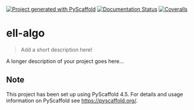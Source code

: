 <!-- These are examples of badges you might want to add to your README:
     please update the URLs accordingly

[![Built Status](https://api.cirrus-ci.com/github/<USER>/ell-algo.svg?branch=main)](https://cirrus-ci.com/github/<USER>/ell-algo)
[![ReadTheDocs](https://readthedocs.org/projects/ell-algo/badge/?version=latest)](https://ell-algo.readthedocs.io/en/stable/)
[![Coveralls](https://img.shields.io/coveralls/github/<USER>/ell-algo/main.svg)](https://coveralls.io/r/<USER>/ell-algo)
[![PyPI-Server](https://img.shields.io/pypi/v/ell-algo.svg)](https://pypi.org/project/ell-algo/)
[![Conda-Forge](https://img.shields.io/conda/vn/conda-forge/ell-algo.svg)](https://anaconda.org/conda-forge/ell-algo)
[![Monthly Downloads](https://pepy.tech/badge/ell-algo/month)](https://pepy.tech/project/ell-algo)
[![Twitter](https://img.shields.io/twitter/url/http/shields.io.svg?style=social&label=Twitter)](https://twitter.com/ell-algo)
-->

[![Project generated with PyScaffold](https://img.shields.io/badge/-PyScaffold-005CA0?logo=pyscaffold)](https://pyscaffold.org/)
[![Documentation Status](https://readthedocs.org/projects/ell-algo/badge/?version=latest)](https://ell-algo.readthedocs.io/en/latest/?badge=latest)
[![Coveralls](https://img.shields.io/coveralls/github/luk036/ell-algo/main.svg)](https://coveralls.io/r/luk036/ell-algo)

# ell-algo

> Add a short description here!

A longer description of your project goes here...


<!-- pyscaffold-notes -->

## Note

This project has been set up using PyScaffold 4.5. For details and usage
information on PyScaffold see https://pyscaffold.org/.
